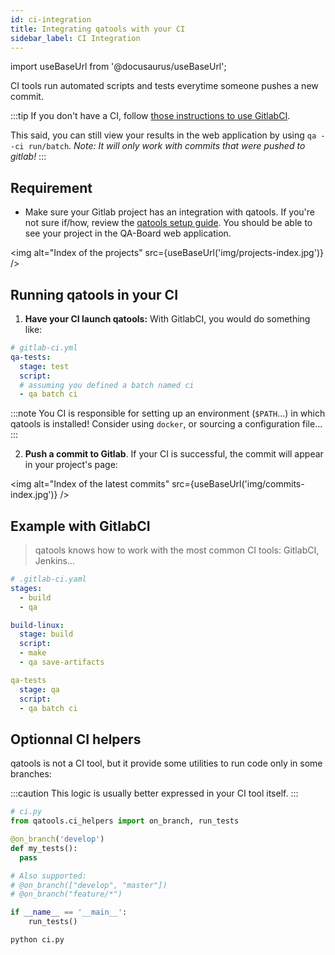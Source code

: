 ```yaml
---
id: ci-integration
title: Integrating qatools with your CI
sidebar_label: CI Integration
---
```

import useBaseUrl from '@docusaurus/useBaseUrl';

CI tools run automated scripts and tests everytime someone pushes a new commit.

:::tip
If you don't have a CI, follow [those instructions to use GitlabCI](https://docs.gitlab.com/ee/ci/quick_start/). 

This said, you can still view your results in the web application by using `qa --ci run/batch`. *Note: It will only work with commits that were pushed to gitlab!*
:::


## Requirement
- Make sure your Gitlab project has an integration with qatools. If you're not sure if/how, review the [qatools setup guide](project-init). You should be able to see your project in the QA-Board web application.

<img alt="Index of the projects" src={useBaseUrl('img/projects-index.jpg')} />

## Running qatools in your CI
1. **Have your CI launch qatools:** With GitlabCI, you would do something like:

```yaml
# gitlab-ci.yml
qa-tests:
  stage: test
  script:
  # assuming you defined a batch named ci
  - qa batch ci
```

:::note
You CI is responsible for setting up an environment (`$PATH`...) in which qatools is installed! Consider using `docker`, or sourcing a configuration file...
:::

2. **Push a commit to Gitlab**. If your CI is successful, the commit will appear in your project's page: 

<img alt="Index of the latest commits" src={useBaseUrl('img/commits-index.jpg')} />


## Example with GitlabCI
> qatools knows how to work with the most common CI tools: GitlabCI, Jenkins...

```yaml
# .gitlab-ci.yaml
stages:
  - build
  - qa

build-linux:
  stage: build
  script:
  - make
  - qa save-artifacts

qa-tests
  stage: qa
  script:
  - qa batch ci
```

## Optionnal CI helpers
qatools is not a CI tool, but it provide some utilities to run code only in some branches:

:::caution
This logic is usually better expressed in your CI tool itself.
:::

```python
# ci.py
from qatools.ci_helpers import on_branch, run_tests

@on_branch('develop')
def my_tests():
  pass

# Also supported:
# @on_branch(["develop", "master"])
# @on_branch("feature/*")

if __name__ == '__main__':
    run_tests()
```

```bash
python ci.py
```

